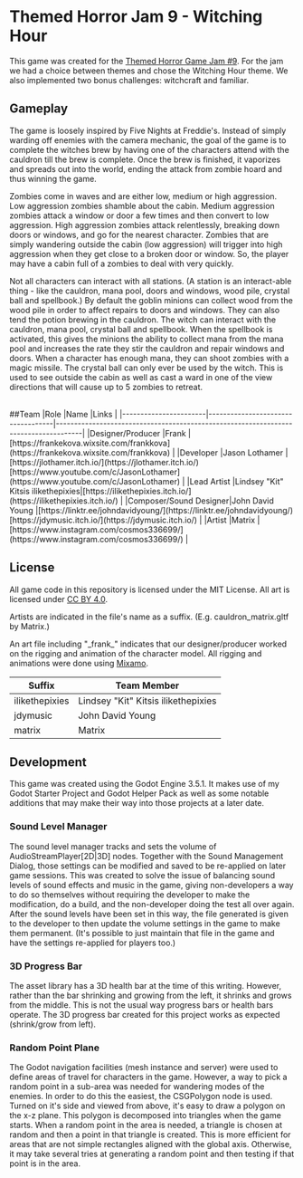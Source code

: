 # Themed Horror Jam 9 - Witching Hour
This game was created for the [Themed Horror Game Jam #9](https://itch.io/jam/themed-horror-game-jam-9). For the jam we had a choice between themes and chose the Witching Hour theme. We also implemented two bonus challenges: witchcraft and familiar.

## Gameplay

The game is loosely inspired by Five Nights at Freddie's. Instead of simply warding off enemies with the camera mechanic, the goal of the game is to complete the witches brew by having one of the characters attend with the cauldron till the brew is complete. Once the brew is finished, it vaporizes and spreads out into the world, ending the attack from zombie hoard and thus winning the game.

Zombies come in waves and are either low, medium or high aggression. Low aggression zombies shamble about the cabin. Medium aggression zombies attack a window or door a few times and then convert to low aggression. High aggression zombies attack relentlessly, breaking down doors or windows, and go for the nearest character. Zombies that are simply wandering outside the cabin (low aggression) will trigger into high aggression when they get close to a broken door or window. So, the player may have a cabin full of a zombies to deal with very quickly.

Not all characters can interact with all stations. (A station is an interact-able thing - like the cauldron, mana pool, doors and windows, wood pile, crystal ball and spellbook.) By default the goblin minions can collect wood from the wood pile in order to affect repairs to doors and windows. They can also tend the potion brewing in the cauldron. The witch can interact with the cauldron, mana pool, crystal ball and spellbook. When the spellbook is activated, this gives the minions the ability to collect mana from the mana pool and increases the rate they stir the cauldron and repair windows and doors. When a character has enough mana, they can shoot zombies with a magic missile. The crystal ball can only ever be used by the witch. This is used to see outside the cabin as well as cast a ward in one of the view directions that will cause up to 5 zombies to retreat.

<br>
##Team
|Role |Name |Links |
|-----------------------|-----------------------------------|-------------------------------------------------------------------------------------|
|Designer/Producer |Frank |[https://frankekova.wixsite.com/frankkova](https://frankekova.wixsite.com/frankkova) |
|Developer |Jason Lothamer |[https://jlothamer.itch.io/](https://jlothamer.itch.io/)<br>[https://www.youtube.com/c/JasonLothamer](https://www.youtube.com/c/JasonLothamer) |
|Lead Artist |Lindsey "Kit" Kitsis ilikethepixies|[https://ilikethepixies.itch.io/](https://ilikethepixies.itch.io/) |
|Composer/Sound Designer|John David Young |[https://linktr.ee/johndavidyoung/](https://linktr.ee/johndavidyoung/)<br>[https://jdymusic.itch.io/](https://jdymusic.itch.io/) |
|Artist |Matrix |[https://www.instagram.com/cosmos336699/](https://www.instagram.com/cosmos336699/) |


## License

All game code in this repository is licensed under the MIT License. All art is licensed under [CC BY 4.0](https://creativecommons.org/licenses/by/4.0/).

Artists are indicated in the file's name as a suffix. (E.g. cauldron_matrix.gltf by Matrix.)

An art file including "\_frank\_" indicates that our designer/producer worked on the rigging and animation of the character model. All rigging and animations were done using [Mixamo](https://www.mixamo.com/).
<br>

|Suffix |Team Member |
|--------------|-----------------------------------|
|ilikethepixies|Lindsey "Kit" Kitsis ilikethepixies|
|jdymusic |John David Young |
|matrix |Matrix |

## Development
This game was created using the Godot Engine 3.5.1. It makes use of my Godot Starter Project and Godot Helper Pack as well as some notable additions that may make their way into those projects at a later date.

### Sound Level Manager
The sound level manager tracks and sets the volume of AudioStreamPlayer[2D|3D] nodes. Together with the Sound Management Dialog, those settings can be modified and saved to be re-applied on later game sessions. This was created to solve the issue of balancing sound levels of sound effects and music in the game, giving non-developers a way to do so themselves without requiring the developer to make the modification, do a build, and the non-developer doing the test all over again. After the sound levels have been set in this way, the file generated is given to the developer to then update the volume settings in the game to make them permanent. (It's possible to just maintain that file in the game and have the settings re-applied for players too.)

### 3D Progress Bar
The asset library has a 3D health bar at the time of this writing. However, rather than the bar shrinking and growing from the left, it shrinks and grows from the middle. This is not the usual way progress bars or health bars operate. The 3D progress bar created for this project works as expected (shrink/grow from left).

### Random Point Plane
The Godot navigation facilities (mesh instance and server) were used to define areas of travel for characters in the game. However, a way to pick a random point in a sub-area was needed for wandering modes of the enemies. In order to do this the easiest, the CSGPolygon node is used. Turned on it's side and viewed from above, it's easy to draw a polygon on the x-z plane. This polygon is decomposed into triangles when the game starts. When a random point in the area is needed, a triangle is chosen at random and then a point in that triangle is created. This is more efficient for areas that are not simple rectangles aligned with the global axis. Otherwise, it may take several tries at generating a random point and then testing if that point is in the area.







